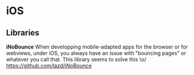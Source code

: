 # iOS
## Libraries

**iNoBounce**
When developping mobile-adapted apps for the browser or for webviews, under iOS, you always have
an issue with "bouncing pages" or whatever you call that. This library seems to solve this \o/
https://github.com/lazd/iNoBounce
